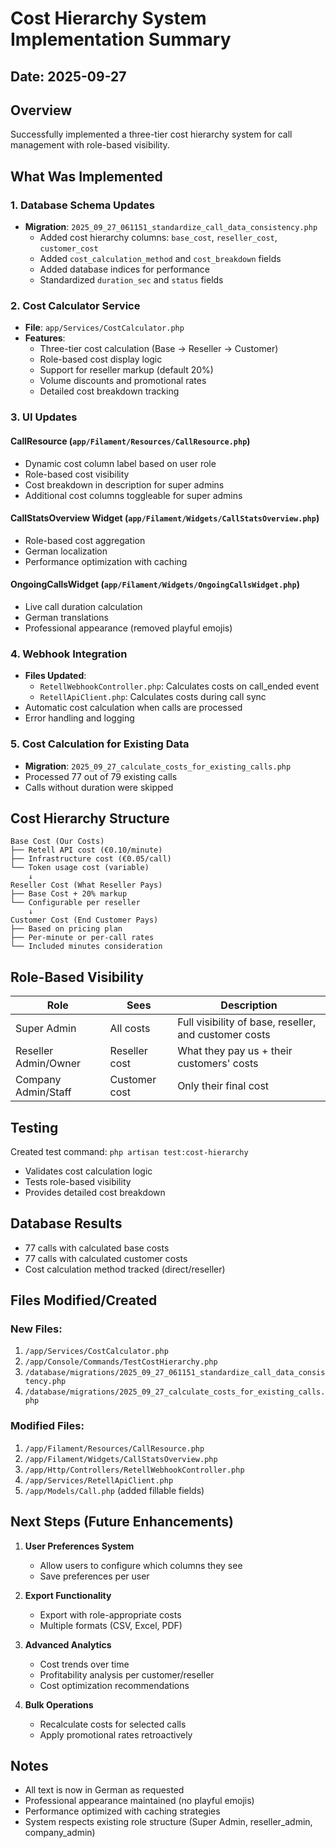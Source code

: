 # Cost Hierarchy System Implementation Summary

## Date: 2025-09-27

## Overview
Successfully implemented a three-tier cost hierarchy system for call management with role-based visibility.

## What Was Implemented

### 1. Database Schema Updates
- **Migration**: `2025_09_27_061151_standardize_call_data_consistency.php`
  - Added cost hierarchy columns: `base_cost`, `reseller_cost`, `customer_cost`
  - Added `cost_calculation_method` and `cost_breakdown` fields
  - Added database indices for performance
  - Standardized `duration_sec` and `status` fields

### 2. Cost Calculator Service
- **File**: `app/Services/CostCalculator.php`
- **Features**:
  - Three-tier cost calculation (Base → Reseller → Customer)
  - Role-based cost display logic
  - Support for reseller markup (default 20%)
  - Volume discounts and promotional rates
  - Detailed cost breakdown tracking

### 3. UI Updates

#### CallResource (`app/Filament/Resources/CallResource.php`)
- Dynamic cost column label based on user role
- Role-based cost visibility
- Cost breakdown in description for super admins
- Additional cost columns toggleable for super admins

#### CallStatsOverview Widget (`app/Filament/Widgets/CallStatsOverview.php`)
- Role-based cost aggregation
- German localization
- Performance optimization with caching

#### OngoingCallsWidget (`app/Filament/Widgets/OngoingCallsWidget.php`)
- Live call duration calculation
- German translations
- Professional appearance (removed playful emojis)

### 4. Webhook Integration
- **Files Updated**:
  - `RetellWebhookController.php`: Calculates costs on call_ended event
  - `RetellApiClient.php`: Calculates costs during call sync
- Automatic cost calculation when calls are processed
- Error handling and logging

### 5. Cost Calculation for Existing Data
- **Migration**: `2025_09_27_calculate_costs_for_existing_calls.php`
- Processed 77 out of 79 existing calls
- Calls without duration were skipped

## Cost Hierarchy Structure

```
Base Cost (Our Costs)
├── Retell API cost (€0.10/minute)
├── Infrastructure cost (€0.05/call)
└── Token usage cost (variable)
    ↓
Reseller Cost (What Reseller Pays)
├── Base Cost + 20% markup
└── Configurable per reseller
    ↓
Customer Cost (End Customer Pays)
├── Based on pricing plan
├── Per-minute or per-call rates
└── Included minutes consideration
```

## Role-Based Visibility

| Role | Sees | Description |
|------|------|-------------|
| Super Admin | All costs | Full visibility of base, reseller, and customer costs |
| Reseller Admin/Owner | Reseller cost | What they pay us + their customers' costs |
| Company Admin/Staff | Customer cost | Only their final cost |

## Testing

Created test command: `php artisan test:cost-hierarchy`
- Validates cost calculation logic
- Tests role-based visibility
- Provides detailed cost breakdown

## Database Results
- 77 calls with calculated base costs
- 77 calls with calculated customer costs
- Cost calculation method tracked (direct/reseller)

## Files Modified/Created

### New Files:
1. `/app/Services/CostCalculator.php`
2. `/app/Console/Commands/TestCostHierarchy.php`
3. `/database/migrations/2025_09_27_061151_standardize_call_data_consistency.php`
4. `/database/migrations/2025_09_27_calculate_costs_for_existing_calls.php`

### Modified Files:
1. `/app/Filament/Resources/CallResource.php`
2. `/app/Filament/Widgets/CallStatsOverview.php`
3. `/app/Http/Controllers/RetellWebhookController.php`
4. `/app/Services/RetellApiClient.php`
5. `/app/Models/Call.php` (added fillable fields)

## Next Steps (Future Enhancements)

1. **User Preferences System**
   - Allow users to configure which columns they see
   - Save preferences per user

2. **Export Functionality**
   - Export with role-appropriate costs
   - Multiple formats (CSV, Excel, PDF)

3. **Advanced Analytics**
   - Cost trends over time
   - Profitability analysis per customer/reseller
   - Cost optimization recommendations

4. **Bulk Operations**
   - Recalculate costs for selected calls
   - Apply promotional rates retroactively

## Notes
- All text is now in German as requested
- Professional appearance maintained (no playful emojis)
- Performance optimized with caching strategies
- System respects existing role structure (Super Admin, reseller_admin, company_admin)